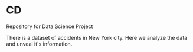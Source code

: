 # CD
Repository for Data Science Project

There is a dataset of accidents in New York city. Here we analyze the data and unveal it's information.
